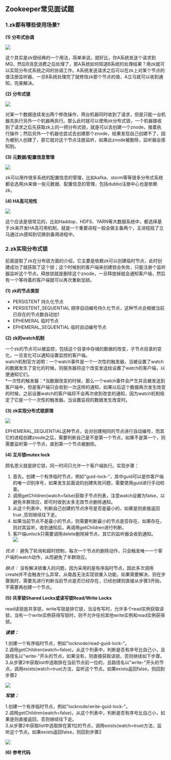 ## Zookeeper常见面试题

### <a name="1">1.zk都有哪些使用场景?</a>

**<a name="11">(1) 分布式协调</a>**

![](https://github.com/lvCmx/study/blob/master/note/面试题/resource/zk_分布式协调.png)

这个其实是zk很经典的一个用法，简单来说，就好比，你A系统发送个请求到MQ，然后B消息消费之后处理了，那A系统如何知道B系统的处理结果？用zk就可以实现分布式系统之间的协调工作。A系统发送请求之后可以在zk上对某个节点的值注册监听器，一旦B系统处理完了就修改zk那个节点的值，A立马就可以收到通知，完美解决。

**<a name="12">(2) 分布式锁</a>**

![](https://github.com/lvCmx/study/blob/master/note/面试题/resource/zk_分布式锁特征.png)

对某一个数据连续发出两个修改操作，两台机器同时收到了请求，但是只能一台机器先执行另外一个机器再执行。那么此时就可以使用zk分布式锁，一个机器接收到了请求之后先获取zk上的一把分布式锁，就是可以去创建一个znode，接着执行操作；然后另外一个机器也尝试去创建那个znode，结果发现自己创建不了，因为被别人创建了，那它就对这个节点注册监听，如果此znode被删除，监听器会感知到。

**<a name="13">(3) 元数据/配置信息管理</a>**

![](https://github.com/lvCmx/study/blob/master/note/面试题/resource/zk_注册中心.png) 

zk可以用作很多系统的配置信息的管理，比如kafka、storm等等很多分布式系统都会选用zk来做一些元数据、配置信息的管理，包括dubbo注册中心也是依赖zk。

**<a name="14">(4) HA高可用性</a>**

![](https://github.com/lvCmx/study/blob/master/note/面试题/resource/zk_HA高可用.png)

这个应该是很常见的，比如Haddop、HDFS、YARN等大数据系统中，都选择基于zk来开发HA高可用机制，就是一个重要进程一般会做主备两个，主进程挂了立马通过zk感知到切换到备用进程中。

### <a name="2">2.zk实现分布式锁</a>

​	前面提取了zk在分布锁方面的介绍，它主要是依赖zk可以创建临时节点，此时创建成功了就获取了这个锁；这个时候别的客户端来创建锁会失败，只能注册个监听器监听这个节点。释放锁就是删除这个znode，一旦释放掉就会通知客户端，然后有一个等待着的客户端就可以再次重新加锁。

**<a name="21">(1) zk的节点类型</a>**

- PERSISTENT  持久化节点
- PERSISTENT_SEQUENTIAL  顺序自动编号持久化节点，这种节点会根据当前已存在的节点数自动加1
- EPHEMERAL  临时节点
- EPHEMERAL_SEQUENTIAL  临时自动编号节点

**<a name="22">(2) zk的watch机制</a>**

一个zk的节点可以被监控，包括这个目录中存储的数据的改变，子节点目录的变化，一旦变化可以通知设置监控的客户端。  
watch机制官方说明：一个watch事件是一个一次性的触发器，当被设置了watch的数据发生了变化的时候，则服务器将这个改变发送给设置了watch的客户端，以便通知它们。  
*一次性的触发器：*当数据改变的时候，那么一个watch事件会产生并且被发送到客户端中，但是客户端只会收到一次这样的通知，如果以后这个数据再次发生改变的时候，之前设置watch的客户端将不会再次收到改变的通知，因为watch机制规定了它是一个一次性的触发器。当设置监视的数据发生改变时。

**<a name="23">(3) zk实现分布式锁原理</a>**

![](https://github.com/lvCmx/study/blob/master/note/面试题/resource/zk获取锁流程.png)

EPHEMERAL_SEQUENTIAL这种节点，会对创建相同的节点进行自动编号，而其它的进程创建znode之后，需要判断自己是不是第一个节点，如果不是第一个，则需要监听第一个节点，直到第一个节点被删除。

**<a name="24">(4) 互斥锁mutex lock</a>**

顾名思义就是排它锁，同一时间只允许一个客户端执行。实现步骤：

1) 首先，创建一个有序临时节点，例如"guid-lock-”，其中guid可以是你客户端的唯一识别序号，如果发生前面说的创建失败问题，需要使用guid进行手动检查。  
2) 调用getChildren(watch=false)获取子节点列表，注意watch设置为false，以避免羊群效应，即可时收到太多无效节点删除通知。  
3) 从这个列表中，判断自己创建的节点序号是否是最小的，如果是则直接返回true ,否则继续往下走。  
4) 如果当前节点不是最小的节点，则需要判断最小的节点是否存在，如果存在，则对其监听，收到通知后，再调用getChildren进行判断。  
5) 客户端unlock只需要调用delete删除掉节点，其它的监听器会收到通知。  
![](https://github.com/lvCmx/study/blob/master/note/面试题/resource/mutex_zk.png)

*优点：*  避免了轮询和超时控制，每次一个节点的删除动作，只会触发唯一一个客户端的watch动作，从而避免了羊群效应。

*缺点：* 没有解决锁重入的问题，因为采用的是有序临时节点，因此多次调用create并不会触发什么异常，从南昌无法实现锁重入功能，如果需要解决，则在步骤我时，需要先进行判断当前节点是否已经存在，已经创建则直接从步骤3开始，不需要再创建一个节点。

**<a name="25">(5) 共享锁Shared Locks或读写锁Read/Write Locks</a>**

read读锁是共享锁，write写锁是排它锁，当没有写时，允许多个read实例获取读锁，当有一个write实例获得写锁时，则不允许任何其他write实例和read实例获得锁。

***读锁：***

1.创建一个有序临时节点，例如"locknode/read-guid-lock-"。  
2.调用getChildren(watch=false)，从这个列表中，判断是否有序号比自己小，且路径名以"write-"开头的节点，如果没有，则直接获取读锁，否则继续如下步骤。  
3.从步骤2中获取list中选取排在当前节点前一位的，且路径名以"write-"开头的节点，调用exists(watch=true)方法，监听这个节点。如果exists返回false，则回到步骤2 

![](https://github.com/lvCmx/study/blob/master/note/面试题/resource/zk_read.png)

***写锁：***

1.创建一个有序临时节点，例如"locknode/write-guid-lock-"。  
2.调用getChildren(watch=false)，从这个列表中，判断是否有序号比自己小，如果是则直接返回，否则继续往下走。  
3.从步骤2中获取list中选取排在第1位的节点，调用exists(watch=true)方法，监听这个节点。如果exists返回false，则回到步骤2 

![](https://github.com/lvCmx/study/blob/master/note/面试题/resource/write_zk.png)

**<a name="25">(6) 参考代码</a>**

